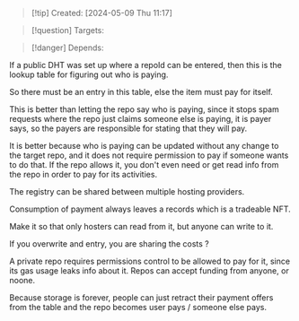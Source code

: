 
>[!tip] Created: [2024-05-09 Thu 11:17]

>[!question] Targets: 

>[!danger] Depends: 

If a public DHT was set up where a repoId can be entered, then this is the lookup table for figuring out who is paying.

So there must be an entry in this table, else the item must pay for itself.

This is better than letting the repo say who is paying, since it stops spam requests where the repo just claims someone else is paying, it is payer says, so the payers are responsible for stating that they will pay.  

It is better because who is paying can be updated without any change to the target repo, and it does not require permission to pay if someone wants to do that.  If the repo allows it, you don't even need or get read info from the repo in order to pay for its activities.

The registry can be shared between multiple hosting providers.

Consumption of payment always leaves a records which is a tradeable NFT.

Make it so that only hosters can read from it, but anyone can write to it.

If you overwrite and entry, you are sharing the costs ?

A private repo requires permissions control to be allowed to pay for it, since its gas usage leaks info about it.
Repos can accept funding from anyone, or noone.

Because storage is forever, people can just retract their payment offers from the table and the repo becomes user pays / someone else pays.